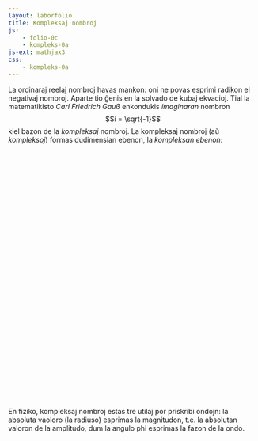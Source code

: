 ```yaml
---
layout: laborfolio
title: Kompleksaj nombroj
js:
    - folio-0c
    - kompleks-0a
js-ext: mathjax3
css: 
    - kompleks-0a
---
```


La ordinaraj reelaj nombroj havas mankon: oni ne povas esprimi radikon el negativaj nombroj. Aparte tio ĝenis en la solvado de kubaj ekvacioj. Tial la matematikisto *Carl Friedrich Gauß* enkondukis *imaginaran* nombron $$i = \sqrt{-1}$$ kiel bazon de la *kompleksaj* nombroj. La kompleksaj nombroj (aŭ *kompleksoj*) formas dudimensian ebenon, la *kompleksan ebenon*:

<svg id="kompleksoj"
    version="1.1" 
    xmlns="http://www.w3.org/2000/svg" 
    xmlns:xlink="http://www.w3.org/1999/xlink" width="640" height="640" viewBox="-320 -320 640 640">
</svg>

<script>
    const svg = ĝi("#kompleksoj");
    const diag = new KDiag(svg,6,50);

    // aldonu nombron
    const k1 = diag.nombraĵo("k1",{re: 2, im: 3});
</script>

En fiziko, kompleksaj nombroj estas tre utilaj por priskribi ondojn: la absoluta vaoloro (la radiuso) esprimas la magnitudon, t.e. la absolutan valoron de la amplitudo, dum la angulo phi esprimas la fazon de la ondo.